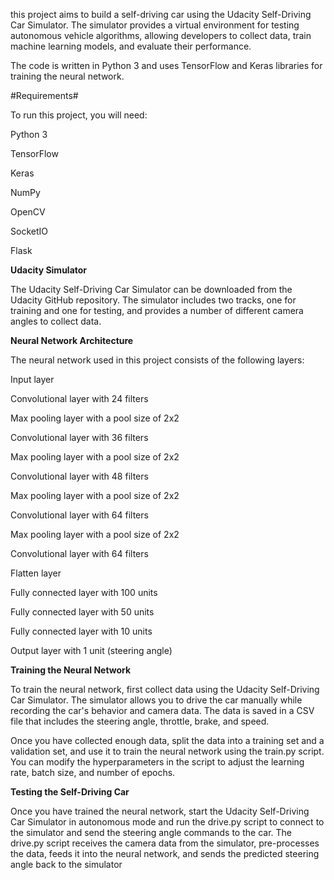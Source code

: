 this project aims to build a self-driving car using the Udacity Self-Driving Car Simulator. The simulator provides a virtual environment for testing autonomous vehicle algorithms, allowing developers to collect data, train machine learning models, and evaluate their performance.

The code is written in Python 3 and uses TensorFlow and Keras libraries for training the neural network.

#Requirements#

To run this project, you will need:

Python 3

TensorFlow

Keras

NumPy

OpenCV

SocketIO

Flask

**Udacity Simulator**

The Udacity Self-Driving Car Simulator can be downloaded from the Udacity GitHub repository. The simulator includes two tracks, one for training and one for testing, and provides a number of different camera angles to collect data.

**Neural Network Architecture**

The neural network used in this project consists of the following layers:

Input layer

Convolutional layer with 24 filters

Max pooling layer with a pool size of 2x2

Convolutional layer with 36 filters

Max pooling layer with a pool size of 2x2

Convolutional layer with 48 filters

Max pooling layer with a pool size of 2x2

Convolutional layer with 64 filters

Max pooling layer with a pool size of 2x2

Convolutional layer with 64 filters

Flatten layer

Fully connected layer with 100 units

Fully connected layer with 50 units

Fully connected layer with 10 units

Output layer with 1 unit (steering angle)

**Training the Neural Network**

To train the neural network, first collect data using the Udacity Self-Driving Car Simulator. The simulator allows you to drive the car manually while recording the car's behavior and camera data. The data is saved in a CSV file that includes the steering angle, throttle, brake, and speed.

Once you have collected enough data, split the data into a training set and a validation set, and use it to train the neural network using the train.py script. You can modify the hyperparameters in the script to adjust the learning rate, batch size, and number of epochs.

**Testing the Self-Driving Car**

Once you have trained the neural network, start the Udacity Self-Driving Car Simulator in autonomous mode and run the drive.py script to connect to the simulator and send the steering angle commands to the car. The drive.py script receives the camera data from the simulator, pre-processes the data, feeds it into the neural network, and sends the predicted steering angle back to the simulator
